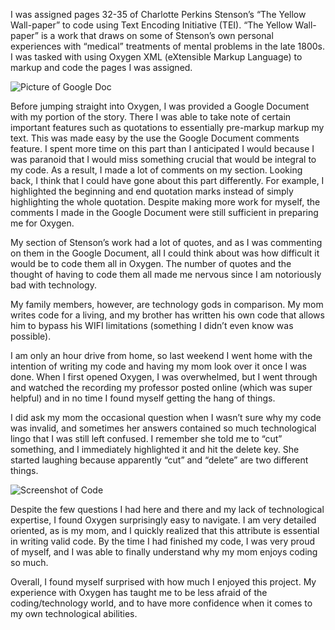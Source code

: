 I was assigned pages 32-35 of Charlotte Perkins Stenson’s “The Yellow Wall-paper” to code using Text Encoding Initiative (TEI). “The Yellow Wall-paper” is a work that draws on some of Stenson’s own personal experiences with “medical” treatments of mental problems in the late 1800s. I was tasked with using Oxygen XML (eXtensible Markup Language) to markup and code the pages I was assigned.

![Picture of Google Doc](https://hannahyetter.github.io/HannahYetter/images/google_doc_markup_2.jpeg)

Before jumping straight into Oxygen, I was provided a Google Document with my portion of the story. There I was able to take note of certain important features such as quotations to essentially pre-markup markup my text. This was made easy by the use the Google Document comments feature. I spent more time on this part than I anticipated I would because I was paranoid that I would miss something crucial that would be integral to my code. As a result, I made a lot of comments on my section. Looking back, I think that I could have gone about this part differently. For example, I highlighted the beginning and end quotation marks instead of simply highlighting the whole quotation. Despite making more work for myself, the comments I made in the Google Document were still sufficient in preparing me for Oxygen.

My section of Stenson’s work had a lot of quotes, and as I was commenting on them in the Google Document, all I could think about was how difficult it would be to code them all in Oxygen. The number of quotes and the thought of having to code them all made me nervous since I am notoriously bad with technology.

My family members, however, are technology gods in comparison. My mom writes code for a living, and my brother has written his own code that allows him to bypass his WIFI limitations (something I didn’t even know was possible). 

I am only an hour drive from home, so last weekend I went home with the intention of writing my code and having my mom look over it once I was done. When I first opened Oxygen, I was overwhelmed, but I went through and watched the recording my professor posted online (which was super helpful) and in no time I found myself getting the hang of things.

I did ask my mom the occasional question when I wasn’t sure why my code was invalid, and sometimes her answers contained so much technological lingo that I was still left confused. I remember she told me to “cut” something, and I immediately highlighted it and hit the delete key. She started laughing because apparently “cut” and “delete” are two different things.

![Screenshot of Code](https://hannahyetter.github.io/HannahYetter/images/code_screenshot_3.png)

Despite the few questions I had here and there and my lack of technological expertise, I found Oxygen surprisingly easy to navigate. I am very detailed oriented, as is my mom, and I quickly realized that this attribute is essential in writing valid code. By the time I had finished my code, I was very proud of myself, and I was able to finally understand why my mom enjoys coding so much.

Overall, I found myself surprised with how much I enjoyed this project. My experience with Oxygen has taught me to be less afraid of the coding/technology world, and to have more confidence when it comes to my own technological abilities.

